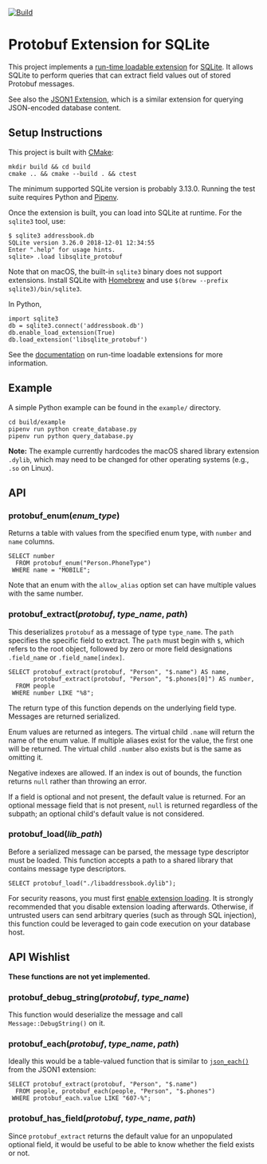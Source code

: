 [![Build](https://github.com/rgov/sqlite_protobuf/actions/workflows/ci.yml/badge.svg)](https://github.com/rgov/sqlite_protobuf/actions/workflows/ci.yml)

# Protobuf Extension for SQLite

This project implements a [run-time loadable extension][ext] for [SQLite][]. It
allows SQLite to perform queries that can extract field values out of stored
Protobuf messages.

[ext]: https://www.sqlite.org/loadext.html
[SQLite]: https://www.sqlite.org/

See also the [JSON1 Extension][json1], which is a similar extension for querying
JSON-encoded database content.

[json1]: https://www.sqlite.org/json1.html


## Setup Instructions

This project is built with [CMake][]:

[CMake]: https://cmake.org

    mkdir build && cd build
    cmake .. && cmake --build . && ctest

The minimum supported SQLite version is probably 3.13.0. Running the test suite
requires Python and [Pipenv][].

[Pipenv]: https://github.com/pypa/pipenv

Once the extension is built, you can load into SQLite at runtime. For the
`sqlite3` tool, use:

    $ sqlite3 addressbook.db
    SQLite version 3.26.0 2018-12-01 12:34:55
    Enter ".help" for usage hints.
    sqlite> .load libsqlite_protobuf

Note that on macOS, the built-in `sqlite3` binary does not support extensions.
Install SQLite with [Homebrew][] and use `$(brew --prefix sqlite3)/bin/sqlite3`.

[Homebrew]: https://brew.sh/

In Python,

    import sqlite3
    db = sqlite3.connect('addressbook.db')
    db.enable_load_extension(True)
    db.load_extension('libsqlite_protobuf')

See the [documentation][ext] on run-time loadable extensions for more
information.


## Example

A simple Python example can be found in the `example/` directory.

    cd build/example
    pipenv run python create_database.py
    pipenv run python query_database.py

**Note:** The example currently hardcodes the macOS shared library extension
`.dylib`, which may need to be changed for other operating systems (e.g., `.so`
on Linux).


## API

### protobuf\_enum(_enum\_type_)

Returns a table with values from the specified enum type, with `number` and
`name` columns.

    SELECT number
      FROM protobuf_enum("Person.PhoneType")
     WHERE name = "MOBILE";

Note that an enum with the `allow_alias` option set can have multiple values
with the same number.


### protobuf\_extract(_protobuf_, _type\_name_, _path_)

This deserializes `protobuf` as a message of type `type_name`. The `path`
specifies the specific field to extract. The `path` must begin with `$`, which
refers to the root object, followed by zero or more field designations
`.field_name` or `.field_name[index]`.

    SELECT protobuf_extract(protobuf, "Person", "$.name") AS name,
           protobuf_extract(protobuf, "Person", "$.phones[0]") AS number,
      FROM people
     WHERE number LIKE "%8";

The return type of this function depends on the underlying field type. Messages
are returned serialized.

Enum values are returned as integers. The virtual child `.name` will return the
name of the enum value. If multiple aliases exist for the value, the first one
will be returned. The virtual child `.number` also exists but is the same as
omitting it.

Negative indexes are allowed. If an index is out of bounds, the function
returns `null` rather than throwing an error.

If a field is optional and not present, the default value is returned. For an
optional message field that is not present, `null` is returned regardless of the
subpath; an optional child's default value is not considered.


### protobuf\_load(_lib\_path_)

Before a serialized message can be parsed, the message type descriptor must be
loaded. This function accepts a path to a shared library that contains message
type descriptors.

    SELECT protobuf_load("./libaddressbook.dylib");

For security reasons, you must first [enable extension loading][ext-load]. It is
strongly recommended that you disable extension loading afterwards. Otherwise,
if untrusted users can send arbitrary queries (such as through SQL injection),
this function could be leveraged to gain code execution on your database host.

[ext-load]: https://www.sqlite.org/c3ref/enable_load_extension.html


## API Wishlist

**These functions are not yet implemented.**

### protobuf\_debug\_string(_protobuf_, _type\_name_)

This function would deserialize the message and call `Message::DebugString()` on
it.

### protobuf\_each(_protobuf_, _type\_name_, _path_)

Ideally this would be a table-valued function that is similar to
[`json_each()`][json1_each] from the JSON1 extension:

    SELECT protobuf_extract(protobuf, "Person", "$.name")
      FROM people, protobuf_each(people, "Person", "$.phones")
     WHERE protobuf_each.value LIKE "607-%";

[json1_each]: https://www.sqlite.org/json1.html#jeach


### protobuf\_has\_field(_protobuf_, _type\_name_, _path_)

Since `protobuf_extract` returns the default value for an unpopulated optional
field, it would be useful to be able to know whether the field exists or not.
